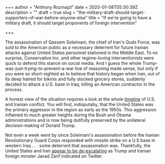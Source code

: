 +++
author = "Anthony Rozmajzl"
date = 2020-01-08T05:30:39Z
description = ""
draft = true
slug = "the-military-draft-should-target-supporters-of-war-before-anyone-else"
title = "If we're going to have a military draft, it should target proponents of foreign intervention"

+++


The assassination of Qassem Soleimani, the chief of Iran's Quds Force, was sold to the American public as a necessary deterrent for future Iranian attacks against United States personnel stationed in the Middle East. To no surprise, Conservative Inc. and other regime-loving interventionists were quick to defend this stance on social media. And I guess the whole Trump-was-just-trying-to-prevent-a-war line of reasoning made sense, but only if you were so short-sighted as to believe that history began when Iran, out of its deep hatred for bikinis and fully stocked grocery stores, suddenly decided to attack a U.S. base in Iraq, killing an American contractor in the process. 

A honest view of the situation requires a look at the whole [timeline](https://original.antiwar.com/danny_sjursen/2020/01/05/who-started-it-litigious-a-reverse-timeline-of-us-iran-retaliations/) of U.S. and Iranian conflict. You will find, indisputaby, that the United States was the primary aggressor in the region as early as the 1950s. This aggression inflamed to much greater heights during the Bush and Obama administrations and is now being dutifully preserved by the unilateral decision-making of Donald Trump. 

Not even a week went by since Soleimani's assassination before the Iranian Revolutionary Guard Corps responded with missile strike on a U.S base in western Iraq . . . some deterrent that assassination was. Thankfully, the United States and Iran [appear to be de-escalating](https://news.antiwar.com/2020/01/07/tweets-suggest-us-iran-conflict-deescalating-after-tuesdays-attacks/) as Trump and Iranian foreign minster Javad Zarif indicated on Twitter.

